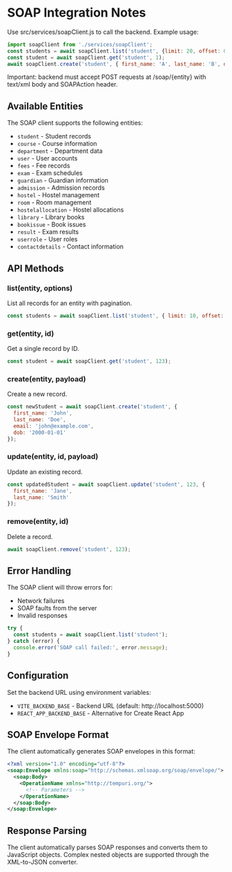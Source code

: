# SOAP Integration Notes

Use src/services/soapClient.js to call the backend. Example usage:

```js
import soapClient from './services/soapClient';
const students = await soapClient.list('student', {limit: 20, offset: 0});
const student = await soapClient.get('student', 1);
await soapClient.create('student', { first_name: 'A', last_name: 'B', dob: '2000-01-01' });
```

Important: backend must accept POST requests at /soap/{entity} with text/xml body and SOAPAction header.

## Available Entities

The SOAP client supports the following entities:

- `student` - Student records
- `course` - Course information  
- `department` - Department data
- `user` - User accounts
- `fees` - Fee records
- `exam` - Exam schedules
- `guardian` - Guardian information
- `admission` - Admission records
- `hostel` - Hostel management
- `room` - Room management
- `hostelallocation` - Hostel allocations
- `library` - Library books
- `bookissue` - Book issues
- `result` - Exam results
- `userrole` - User roles
- `contactdetails` - Contact information

## API Methods

### list(entity, options)
List all records for an entity with pagination.

```js
const students = await soapClient.list('student', { limit: 10, offset: 0 });
```

### get(entity, id)
Get a single record by ID.

```js
const student = await soapClient.get('student', 123);
```

### create(entity, payload)
Create a new record.

```js
const newStudent = await soapClient.create('student', {
  first_name: 'John',
  last_name: 'Doe',
  email: 'john@example.com',
  dob: '2000-01-01'
});
```

### update(entity, id, payload)
Update an existing record.

```js
const updatedStudent = await soapClient.update('student', 123, {
  first_name: 'Jane',
  last_name: 'Smith'
});
```

### remove(entity, id)
Delete a record.

```js
await soapClient.remove('student', 123);
```

## Error Handling

The SOAP client will throw errors for:
- Network failures
- SOAP faults from the server
- Invalid responses

```js
try {
  const students = await soapClient.list('student');
} catch (error) {
  console.error('SOAP call failed:', error.message);
}
```

## Configuration

Set the backend URL using environment variables:

- `VITE_BACKEND_BASE` - Backend URL (default: http://localhost:5000)
- `REACT_APP_BACKEND_BASE` - Alternative for Create React App

## SOAP Envelope Format

The client automatically generates SOAP envelopes in this format:

```xml
<?xml version="1.0" encoding="utf-8"?>
<soap:Envelope xmlns:soap="http://schemas.xmlsoap.org/soap/envelope/">
  <soap:Body>
    <OperationName xmlns="http://tempuri.org/">
      <!-- Parameters -->
    </OperationName>
  </soap:Body>
</soap:Envelope>
```

## Response Parsing

The client automatically parses SOAP responses and converts them to JavaScript objects. Complex nested objects are supported through the XML-to-JSON converter.